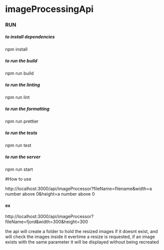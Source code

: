 # imageProcessingApi

### RUN

##### to install dependencies
npm install

##### to run the build
npm run build

##### to run the linting
npm run lint

##### to run the formatting
npm run prettier

##### to run the tests
npm run test

##### to run the server
npm run start

#How to use

http://localhost:3000/api/imageProcessor?fileName=filename&width=a number above 0&height=a number above 0

#### ex
http://localhost:3000/api/imageProcessor?fileName=fjord&width=300&height=300

the api will create a folder to hold the resized images if it doesnt exist,
and will check the images inside it evertime a resize is requested, if an
image exists with the same parameter it will be displayed without being
recreated
